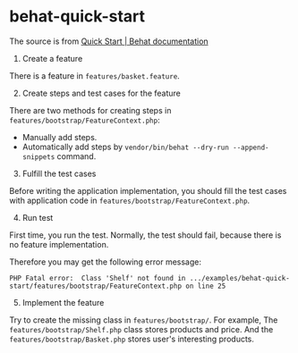 # behat-quick-start

The source is from [Quick Start | Behat documentation](http://behat.org/en/latest/quick_start.html)

1. Create a feature

There is a feature in `features/basket.feature`.

2. Create steps and test cases for the feature

There are two methods for creating steps in `features/bootstrap/FeatureContext.php`:

- Manually add steps.
- Automatically add steps by `vendor/bin/behat --dry-run --append-snippets` command.

3. Fulfill the test cases

Before writing the application implementation, you should fill the test cases with application code in `features/bootstrap/FeatureContext.php`.

4. Run test

First time, you run the test. Normally, the test should fail, because there is no feature implementation.

Therefore you may get the following error message:
```
PHP Fatal error:  Class 'Shelf' not found in .../examples/behat-quick-start/features/bootstrap/FeatureContext.php on line 25
```

5. Implement the feature

Try to create the missing class in `features/bootstrap/`.
For example, The `features/bootstrap/Shelf.php` class stores products and price. And the `features/bootstrap/Basket.php` stores user's interesting products.
